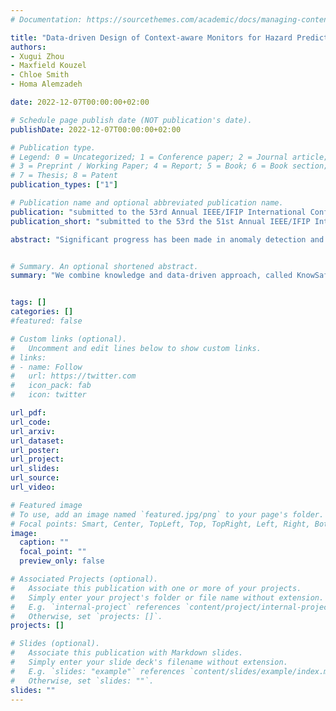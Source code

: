 ```yaml
---
# Documentation: https://sourcethemes.com/academic/docs/managing-content/

title: "Data-driven Design of Context-aware Monitors for Hazard Prediction in Artificial Pancreas Systems"
authors: 
- Xugui Zhou
- Maxfield Kouzel
- Chloe Smith
- Homa Alemzadeh

date: 2022-12-07T00:00:00+02:00

# Schedule page publish date (NOT publication's date).
publishDate: 2022-12-07T00:00:00+02:00

# Publication type.
# Legend: 0 = Uncategorized; 1 = Conference paper; 2 = Journal article;
# 3 = Preprint / Working Paper; 4 = Report; 5 = Book; 6 = Book section;
# 7 = Thesis; 8 = Patent
publication_types: ["1"]

# Publication name and optional abbreviated publication name.
publication: "submitted to the 53rd Annual IEEE/IFIP International Conference on Dependable Systems and Networks (DSN'23)"
publication_short: "submitted to the 53rd the 51st Annual IEEE/IFIP International Conference on Dependable Systems and Networks (DSN'23)"

abstract: "Significant progress has been made in anomaly detection and safety monitoring to improve the safety and security of cyber-physical systems (CPS). However, less attention has been paid to hazard recovery and mitigation. This paper proposes a combined knowledge and data driven approach, KnowSafe, for the design of safety engines that can predict and mitigate safety hazards resulting from attacks or critical faults targeting a CPS controller. We integrate the domain-specific knowledge on safety constraints and context-specific mitigation actions with machine learning (ML) techniques to estimate system trajectories in the far and near future, infer potential hazards, and generate optimal corrective actions to keep the system safe. Experimental evaluation on two realistic closed-loop testbeds for medical CPS and one actual clinical dataset in comparison to state-of-the-art attack recovery methods demonstrates the high accuracy of KnowSafe in predicting system state trajectories and potential hazards with a low false positive rate and no false negatives. Furthermore, our proposed mitigation methodology maintains the safe operation of the simulated CPS despite attacks without introducing any new hazards, with a mitigation success rate of 92.8%, which is at least 76% higher than solely rule-based (50.9%) and solely data-driven (52.7%) methods."


# Summary. An optional shortened abstract.
summary: "We combine knowledge and data-driven approach, called KnowSafe, for runtime prediction and mitigation of hazards."


tags: []
categories: []
#featured: false

# Custom links (optional).
#   Uncomment and edit lines below to show custom links.
# links:
# - name: Follow
#   url: https://twitter.com
#   icon_pack: fab
#   icon: twitter

url_pdf: 
url_code: 
url_arxiv: 
url_dataset:
url_poster:
url_project:
url_slides:
url_source:
url_video: 

# Featured image
# To use, add an image named `featured.jpg/png` to your page's folder. 
# Focal points: Smart, Center, TopLeft, Top, TopRight, Left, Right, BottomLeft, Bottom, BottomRight.
image:
  caption: ""
  focal_point: ""
  preview_only: false

# Associated Projects (optional).
#   Associate this publication with one or more of your projects.
#   Simply enter your project's folder or file name without extension.
#   E.g. `internal-project` references `content/project/internal-project/index.md`.
#   Otherwise, set `projects: []`.
projects: []

# Slides (optional).
#   Associate this publication with Markdown slides.
#   Simply enter your slide deck's filename without extension.
#   E.g. `slides: "example"` references `content/slides/example/index.md`.
#   Otherwise, set `slides: ""`.
slides: ""
---
```

